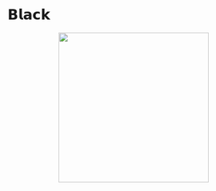 #  𝗕𝗹𝗮𝗰𝗸

<p align="center"><img src="https://telegra.ph/file/a2926dbe867154031b063.mp4" width="300"></a></p>
<p align="center">

<p align="center">
